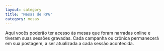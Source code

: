 ```yaml
---
layout: category
title: "Mesas de RPG"
category: mesas
---
```


Aqui vocês poderão ter acesso às mesas que foram narradas online e tiveram suas sessões gravadas. Cada campanha ou crônica permanecerá em sua postagem, a ser atualizada a cada sessão acontecida.
